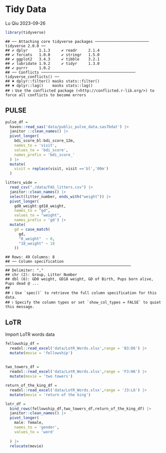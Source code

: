 Tidy Data
================
Lu Qiu
2023-09-26

``` r
library(tidyverse)
```

    ## ── Attaching core tidyverse packages ──────────────────────── tidyverse 2.0.0 ──
    ## ✔ dplyr     1.1.3     ✔ readr     2.1.4
    ## ✔ forcats   1.0.0     ✔ stringr   1.5.0
    ## ✔ ggplot2   3.4.3     ✔ tibble    3.2.1
    ## ✔ lubridate 1.9.2     ✔ tidyr     1.3.0
    ## ✔ purrr     1.0.2     
    ## ── Conflicts ────────────────────────────────────────── tidyverse_conflicts() ──
    ## ✖ dplyr::filter() masks stats::filter()
    ## ✖ dplyr::lag()    masks stats::lag()
    ## ℹ Use the conflicted package (<http://conflicted.r-lib.org/>) to force all conflicts to become errors

## PULSE

``` r
pulse_df = 
  haven::read_sas('data/public_pulse_data.sas7bdat') |>
  janitor ::clean_names() |>
  pivot_longer(
    bdi_score_bl:bdi_score_12m,
    names_to = 'visit',
    values_to = 'bdi_score',
    names_prefix = 'bdi_score_'
  ) |>
  mutate(
    visit = replace(visit, visit =='bl','00m')
  )
```

``` r
litters_wide = 
  read_csv("./data/FAS_litters.csv") |>
  janitor::clean_names() |>
  select(litter_number, ends_with("weight")) |> 
  pivot_longer(
    gd0_weight:gd18_weight,
    names_to = "gd", 
    values_to = "weight",
    names_prefix = 'gd') |> 
  mutate(
    gd = case_match(
      gd,
      "0_weight"  ~ 0,
      "18_weight" ~ 18
    ))
```

    ## Rows: 49 Columns: 8
    ## ── Column specification ────────────────────────────────────────────────────────
    ## Delimiter: ","
    ## chr (2): Group, Litter Number
    ## dbl (6): GD0 weight, GD18 weight, GD of Birth, Pups born alive, Pups dead @ ...
    ## 
    ## ℹ Use `spec()` to retrieve the full column specification for this data.
    ## ℹ Specify the column types or set `show_col_types = FALSE` to quiet this message.

## LoTR

Import LoTR words data

``` r
fellowship_df =
  readxl::read_excel('data/LotR_Words.xlsx',range = 'B3:D6') |>
  mutate(movie = 'fellowship')
  
  
two_towers_df =
  readxl::read_excel('data/LotR_Words.xlsx',range = 'F3:H6') |>
  mutate(movie = 'two towers')

return_of_the_king_df =
  readxl::read_excel('data/LotR_Words.xlsx',range = 'J3:L6') |>
  mutate(movie = 'return of the king')

lotr_df =
  bind_rows(fellowship_df,two_towers_df,return_of_the_king_df) |>
  janitor::clean_names() |>
  pivot_longer(
    male: female,
    names_to = 'gender',
    values_to = 'word'
    
  ) |>
  relocate(movie)
```
